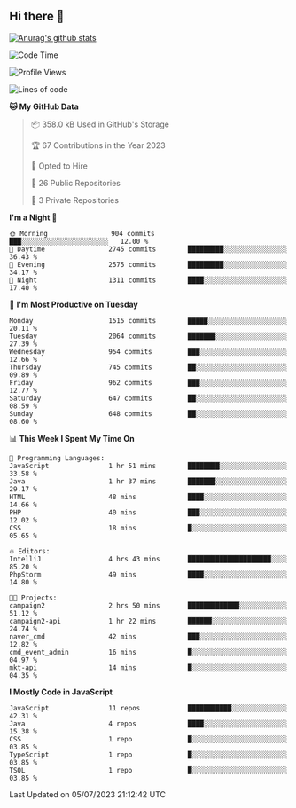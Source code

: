 ## Hi there 👋

[![Anurag's github stats](https://github-readme-stats.vercel.app/api?username=Songwonseok)](https://github.com/anuraghazra/github-readme-stats)



<!--START_SECTION:waka-->
![Code Time](http://img.shields.io/badge/Code%20Time-2%2C292%20hrs%206%20mins-blue)

![Profile Views](http://img.shields.io/badge/Profile%20Views-3-blue)

![Lines of code](https://img.shields.io/badge/From%20Hello%20World%20I%27ve%20Written-35.0%20million%20lines%20of%20code-blue)

**🐱 My GitHub Data** 

> 📦 358.0 kB Used in GitHub's Storage 
 > 
> 🏆 67 Contributions in the Year 2023
 > 
> 💼 Opted to Hire
 > 
> 📜 26 Public Repositories 
 > 
> 🔑 3 Private Repositories 
 > 
**I'm a Night 🦉** 

```text
🌞 Morning                904 commits         ███░░░░░░░░░░░░░░░░░░░░░░   12.00 % 
🌆 Daytime                2745 commits        █████████░░░░░░░░░░░░░░░░   36.43 % 
🌃 Evening                2575 commits        █████████░░░░░░░░░░░░░░░░   34.17 % 
🌙 Night                  1311 commits        ████░░░░░░░░░░░░░░░░░░░░░   17.40 % 
```
📅 **I'm Most Productive on Tuesday** 

```text
Monday                   1515 commits        █████░░░░░░░░░░░░░░░░░░░░   20.11 % 
Tuesday                  2064 commits        ███████░░░░░░░░░░░░░░░░░░   27.39 % 
Wednesday                954 commits         ███░░░░░░░░░░░░░░░░░░░░░░   12.66 % 
Thursday                 745 commits         ██░░░░░░░░░░░░░░░░░░░░░░░   09.89 % 
Friday                   962 commits         ███░░░░░░░░░░░░░░░░░░░░░░   12.77 % 
Saturday                 647 commits         ██░░░░░░░░░░░░░░░░░░░░░░░   08.59 % 
Sunday                   648 commits         ██░░░░░░░░░░░░░░░░░░░░░░░   08.60 % 
```


📊 **This Week I Spent My Time On** 

```text
💬 Programming Languages: 
JavaScript               1 hr 51 mins        ████████░░░░░░░░░░░░░░░░░   33.58 % 
Java                     1 hr 37 mins        ███████░░░░░░░░░░░░░░░░░░   29.17 % 
HTML                     48 mins             ████░░░░░░░░░░░░░░░░░░░░░   14.66 % 
PHP                      40 mins             ███░░░░░░░░░░░░░░░░░░░░░░   12.02 % 
CSS                      18 mins             █░░░░░░░░░░░░░░░░░░░░░░░░   05.65 % 

🔥 Editors: 
IntelliJ                 4 hrs 43 mins       █████████████████████░░░░   85.20 % 
PhpStorm                 49 mins             ████░░░░░░░░░░░░░░░░░░░░░   14.80 % 

🐱‍💻 Projects: 
campaign2                2 hrs 50 mins       █████████████░░░░░░░░░░░░   51.12 % 
campaign2-api            1 hr 22 mins        ██████░░░░░░░░░░░░░░░░░░░   24.74 % 
naver_cmd                42 mins             ███░░░░░░░░░░░░░░░░░░░░░░   12.82 % 
cmd_event_admin          16 mins             █░░░░░░░░░░░░░░░░░░░░░░░░   04.97 % 
mkt-api                  14 mins             █░░░░░░░░░░░░░░░░░░░░░░░░   04.35 % 
```

**I Mostly Code in JavaScript** 

```text
JavaScript               11 repos            ███████████░░░░░░░░░░░░░░   42.31 % 
Java                     4 repos             ████░░░░░░░░░░░░░░░░░░░░░   15.38 % 
CSS                      1 repo              █░░░░░░░░░░░░░░░░░░░░░░░░   03.85 % 
TypeScript               1 repo              █░░░░░░░░░░░░░░░░░░░░░░░░   03.85 % 
TSQL                     1 repo              █░░░░░░░░░░░░░░░░░░░░░░░░   03.85 % 
```




 Last Updated on 05/07/2023 21:12:42 UTC
<!--END_SECTION:waka-->
